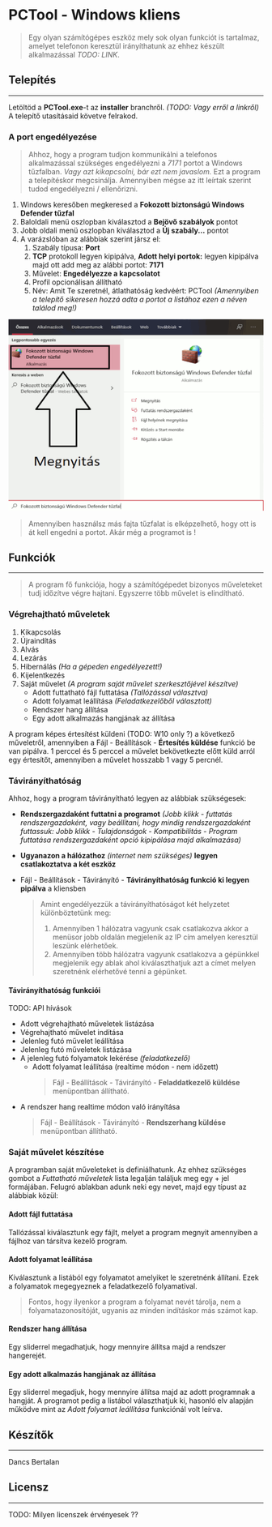 # **PCTool - Windows kliens**
> Egy olyan számítógépes eszköz mely sok olyan funkciót is tartalmaz, amelyet telefonon keresztül irányíthatunk az ehhez készült alkalmazással *TODO: LINK*. 

## Telepítés
************

Letöltöd a **PCTool.exe**-t az **installer** branchről. *(TODO: Vagy erről a linkről)* A telepítő utasításaid követve felrakod.

### A port engedélyezése
> Ahhoz, hogy a program tudjon kommunikálni a telefonos alkalmazással szükséges engedélyezni a *7171* portot a Windows tűzfalban. *Vagy azt kikapcsolni, bár ezt nem javaslom.*
Ezt a program a telepítéskor megcsinálja. Amennyiben mégse az itt leírtak szerint tudod engedélyezni / ellenőrizni.

1. Windows keresőben megkeresed a **Fokozott biztonságú Windows Defender tűzfal**
2. Baloldali menü oszlopban kiválasztod a **Bejövő szabályok** pontot
3. Jobb oldali menü oszlopban kiválasztod a **Új szabály...** pontot
4. A varázslóban az alábbiak szerint jársz el:
    1. Szabály típusa: **Port**
    2. **TCP** protokoll legyen kipipálva, **Adott helyi portok:** legyen kipipálva majd ott add meg az alábbi portot: **7171**
    3. Művelet: **Engedélyezze a kapcsolatot**
    4. Profil opcionálisan állítható
    5. Név: Amit Te szeretnél, átlathatóság kedvéért: PCTool *(Amennyiben a telepítő sikeresen hozzá adta a portot a listához ezen a néven találod meg!)*

![](Firewall_HU.gif)

> Amennyiben használsz más fajta tűzfalat is elképzelhető, hogy ott is át kell engedni a portot. Akár még a programot is !

## Funkciók
************
> A program fő funkciója, hogy a számítógépedet bizonyos műveleteket tudj időzítve végre hajtani. Egyszerre több művelet is elindítható.

### Végrehajtható műveletek

1. Kikapcsolás
2. Újraindítás
3. Alvás
4. Lezárás
5. Hibernálás *(Ha a gépeden engedélyezett!)*
6. Kijelentkezés
7. Saját művelet *(A program saját művelet szerkesztőjével készítve)*
    * Adott futtatható fájl futtatása *(Tallózással választva)*
    * Adott folyamat leállítása *(Feladatkezelőből választott)*
    * Rendszer hang állítása
    * Egy adott alkalmazás hangjának az állítása 

A program képes értesítést küldeni (TODO: W10 only ?) a következő műveletről, amennyiben a Fájl - Beállítások - **Értesítés küldése** funkció be van pipálva.
1 perccel és 5 perccel a művelet bekövetkezte előtt küld arról egy értesítőt, amennyiben a művelet hosszabb 1 vagy 5 percnél.

### Távirányíthatóság

Ahhoz, hogy a program távirányítható legyen az alábbiak szükségesek:

* **Rendszergazdaként futtatni a programot** *(Jobb klikk - futtatás rendszergazdaként, vagy beállítani, hogy mindig rendszergazdaként futtassuk: Jobb klikk - Tulajdonságok - Kompatibilitás - Program futtatása rendszergazdaként opció kipipálása majd alkalmazása)*
* **Ugyanazon a hálózathoz** *(internet nem szükséges)* **legyen csatlakoztatva a két eszköz**
* Fájl - Beállítások - Távirányító - **Távirányíthatóság funkció ki legyen pipálva** a kliensben

    > Amint engedélyezzük a távirányíthatóságot két helyzetet különböztetünk meg:
    > 1. Amennyiben 1 hálózatra vagyunk csak csatlakozva akkor a menüsor jobb oldalán megjelenik az IP cím amelyen keresztül leszünk elérhetőek.
    > 2. Amennyiben több hálózatra vagyunk csatlakozva a gépünkkel megjelenik egy ablak ahol kiválaszthatjuk azt a címet melyen szeretnénk elérhetővé tenni a gépünket. 

#### Távirányíthatóság funkciói 
TODO: API hívások
* Adott végrehajtható műveletek listázása
* Végrehajtható művelet indítása
* Jelenleg futó művelet leállítása
* Jelenleg futó műveletek listázása
* A jelenleg futó folyamatok lekérése *(feladatkezelő)*
    * Adott folyamat leállítása (realtime módon - nem időzett)
        >Fájl - Beállítások - Távirányító - **Feladdatkezelő küldése** menüpontban állítható.
* A rendszer hang realtime módon való irányítása
    >Fájl - Beállítások - Távirányító - **Rendszerhang küldése** menüpontban állítható.

### Saját művelet készítése
A programban saját műveleteket is definiálhatunk. Az ehhez szükséges gombot a *Futtatható műveletek* lista legalján találjuk meg egy + jel formájában.
Felugró ablakban adunk neki egy nevet, majd egy típust az alábbiak közül:

#### Adott fájl futtatása
Tallózással kiválasztunk egy fájlt, melyet a program megnyit amennyiben a fájlhoz van társítva kezelő program.

#### Adott folyamat leállítása
Kiválasztunk a listából egy folyamatot amelyiket le szeretnénk állítani. Ezek a folyamatok megegyeznek a feladatkezelő folyamatival.
>Fontos, hogy ilyenkor a program a folyamat nevét tárolja, nem a folyamatazonosítóját, ugyanis az minden indításkor más számot kap.

#### Rendszer hang állítása
Egy sliderrel megadhatjuk, hogy mennyire állítsa majd a rendszer hangerejét.

#### Egy adott alkalmazás hangjának az állítása 
Egy sliderrel megadjuk, hogy mennyire állítsa majd az adott programnak a hangját.
A programot pedig a listábol választhatjuk ki, hasonló elv alapján működve mint az *Adott folyamat leállítása* funkciónál volt leírva.

## Készítők
************
Dancs Bertalan 

## Licensz
************

TODO: Milyen licenszek érvényesek ??
